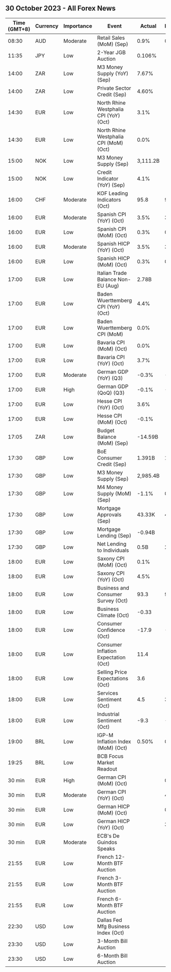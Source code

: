 ## 30 October 2023 - All Forex News

| Time (GMT+8) | Currency | Importance | Event | Actual | Forecast | Previous |
|------|----------|------------|-------|--------|----------|----------|
| 08:30 | AUD | Moderate | Retail Sales (MoM) (Sep) | 0.9% | 0.3% | 0.3% |
| 11:35 | JPY | Low | 2-Year JGB Auction | 0.106% |  | 0.045% |
| 14:00 | ZAR | Low | M3 Money Supply (YoY) (Sep) | 7.67% |  | 8.53% |
| 14:00 | ZAR | Low | Private Sector Credit (Sep) | 4.60% |  | 4.39% |
| 14:30 | EUR | Low | North Rhine Westphalia CPI (YoY) (Oct) | 3.1% |  | 4.2% |
| 14:30 | EUR | Low | North Rhine Westphalia CPI (MoM) (Oct) | 0.0% |  | 0.2% |
| 15:00 | NOK | Low | M3 Money Supply (Sep) | 3,111.2B |  | 3,064.9B |
| 15:00 | NOK | Low | Credit Indicator (YoY) (Sep) | 4.1% |  | 4.1% |
| 16:00 | CHF | Moderate | KOF Leading Indicators (Oct) | 95.8 | 95.0 | 95.9 |
| 16:00 | EUR | Moderate | Spanish CPI (YoY) (Oct) | 3.5% | 3.8% | 3.5% |
| 16:00 | EUR | Low | Spanish CPI (MoM) (Oct) | 0.3% | 0.6% | 0.2% |
| 16:00 | EUR | Moderate | Spanish HICP (YoY) (Oct) | 3.5% | 3.7% | 3.3% |
| 16:00 | EUR | Low | Spanish HICP (MoM) (Oct) | 0.3% | 0.4% | 0.6% |
| 17:00 | EUR | Low | Italian Trade Balance Non-EU (Aug) | 2.78B |  | 3.08B |
| 17:00 | EUR | Low | Baden Wuerttemberg CPI (YoY) (Oct) | 4.4% |  | 5.1% |
| 17:00 | EUR | Low | Baden Wuerttemberg CPI (MoM) | 0.0% |  | 0.2% |
| 17:00 | EUR | Low | Bavaria CPI (MoM) (Oct) | 0.0% |  | 0.3% |
| 17:00 | EUR | Low | Bavaria CPI (YoY) (Oct) | 3.7% |  | 4.1% |
| 17:00 | EUR | Moderate | German GDP (YoY) (Q3) | -0.3% | -0.7% | 0.0% |
| 17:00 | EUR | High | German GDP (QoQ) (Q3) | -0.1% | -0.3% | 0.1% |
| 17:00 | EUR | Low | Hesse CPI (YoY) (Oct) | 3.6% |  | 4.7% |
| 17:00 | EUR | Low | Hesse CPI (MoM) (Oct) | -0.1% |  | 0.3% |
| 17:05 | ZAR | Low | Budget Balance (MoM) (Sep) | -14.59B |  | -47.33B |
| 17:30 | GBP | Low | BoE Consumer Credit (Sep) | 1.391B | 1.400B | 1.681B |
| 17:30 | GBP | Low | M3 Money Supply (Sep) | 2,985.4B |  | 3,023.8B |
| 17:30 | GBP | Low | M4 Money Supply (MoM) (Sep) | -1.1% | 0.1% | 0.2% |
| 17:30 | GBP | Low | Mortgage Approvals (Sep) | 43.33K | 45.00K | 45.45K |
| 17:30 | GBP | Low | Mortgage Lending (Sep) | -0.94B |  | 1.12B |
| 17:30 | GBP | Low | Net Lending to Individuals | 0.5B | 2.4B | 2.8B |
| 18:00 | EUR | Low | Saxony CPI (MoM) (Oct) | 0.1% |  | 0.3% |
| 18:00 | EUR | Low | Saxony CPI (YoY) (Oct) | 4.5% |  | 5.4% |
| 18:00 | EUR | Low | Business and Consumer Survey (Oct) | 93.3 | 93.0 | 93.4 |
| 18:00 | EUR | Low | Business Climate (Oct) | -0.33 |  | -0.35 |
| 18:00 | EUR | Low | Consumer Confidence (Oct) | -17.9 | -17.9 | -17.8 |
| 18:00 | EUR | Low | Consumer Inflation Expectation (Oct) | 11.4 |  | 12.0 |
| 18:00 | EUR | Low | Selling Price Expectations (Oct) | 3.6 |  | 3.4 |
| 18:00 | EUR | Low | Services Sentiment (Oct) | 4.5 | 3.4 | 4.1 |
| 18:00 | EUR | Low | Industrial Sentiment (Oct) | -9.3 | -9.5 | -8.9 |
| 19:00 | BRL | Low | IGP-M Inflation Index (MoM) (Oct) | 0.50% | 0.61% | 0.37% |
| 19:25 | BRL | Low | BCB Focus Market Readout |  |  |  |
| 30 min | EUR | High | German CPI (MoM) (Oct) |  | 0.2% | 0.3% |
| 30 min | EUR | Moderate | German CPI (YoY) (Oct) |  | 4.0% | 4.5% |
| 30 min | EUR | Low | German HICP (MoM) (Oct) |  | 0.1% | 0.2% |
| 30 min | EUR | Low | German HICP (YoY) (Oct) |  | 3.3% | 4.3% |
| 30 min | EUR | Moderate | ECB's De Guindos Speaks |  |  |  |
| 21:55 | EUR | Low | French 12-Month BTF Auction |  |  | 3.770% |
| 21:55 | EUR | Low | French 3-Month BTF Auction |  |  | 3.788% |
| 21:55 | EUR | Low | French 6-Month BTF Auction |  |  | 3.823% |
| 22:30 | USD | Low | Dallas Fed Mfg Business Index (Oct) |  |  | -18.1 |
| 23:30 | USD | Low | 3-Month Bill Auction |  |  | 5.310% |
| 23:30 | USD | Low | 6-Month Bill Auction |  |  | 5.325% |
